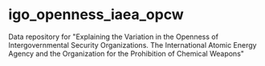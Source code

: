 # igo_openness_iaea_opcw
Data repository for "Explaining the Variation in the Openness of Intergovernmental Security Organizations. The International Atomic Energy Agency and the Organization for the Prohibition of Chemical Weapons"
